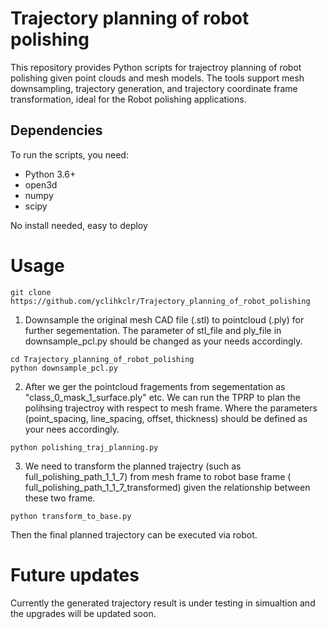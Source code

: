 
# Trajectory planning of robot polishing
This repository provides Python scripts for trajectroy planning of robot polishing given point clouds and mesh models. The tools support mesh downsampling, trajectory generation, and trajectory coordinate frame transformation, ideal for the Robot polishing applications.

## Dependencies
To run the scripts, you need:

- Python 3.6+
- open3d
- numpy
- scipy

No install needed, easy to deploy

# Usage

```
git clone https://github.com/yclihkclr/Trajectory_planning_of_robot_polishing
```
1. Downsample the original mesh CAD file (.stl) to pointcloud (.ply) for further segementation.
The parameter of stl_file and ply_file in downsample_pcl.py should be changed as your needs accordingly.

```
cd Trajectory_planning_of_robot_polishing
python downsample_pcl.py
```

2. After we ger the pointcloud fragements from segementation as "class_0_mask_1_surface.ply" etc. We can run the TPRP to plan the polihsing trajectroy with respect to mesh frame. Where the parameters (point_spacing, line_spacing, offset, thickness) should be defined as your nees accordingly.

```
python polishing_traj_planning.py 
```

3. We need to transform the planned trajectry (such as full_polishing_path_1_1_7) from mesh frame to robot base frame ( full_polishing_path_1_1_7_transformed) given the relationship between these two frame.
```
python transform_to_base.py
```

Then the final planned trajectory can be executed via robot.

# Future updates
Currently the generated trajectory result is under testing in simualtion and the upgrades will be updated soon.